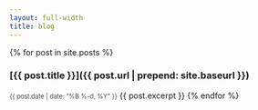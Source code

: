 ```yaml
---
layout: full-width
title: blog
---
```

{% for post in site.posts %}  
### [{{ post.title }}]({{ post.url | prepend: site.baseurl }})
<span style="font-size: 0.8em; font-weight: 300">{{ post.date | date: "%B %-d, %Y" }}</span>
{{ post.excerpt }}
{% endfor %}
